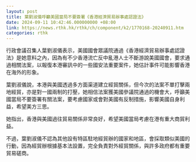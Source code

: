 ```yaml
---
layout: post
title: 葉劉淑儀呼籲美國當局不要簽署《香港經濟貿易辦事處認證法》
date: 2024-09-11 10:42:46.000000000 +08:00
link: https://news.rthk.hk/rthk/ch/component/k2/1770168-20240911.htm
categories: rthk
---
```


行政會議召集人葉劉淑儀表示，美國國會眾議院通過《香港經濟貿易辦事處認證法》是她意料之內，因為有不少香港流亡反中亂港人士不斷游說美國國會，要求通過相關法案，以報復本港審訊中的一些國安法重要案件，她估計事件可能影響香港在海外的形象。

葉劉淑儀說，本港與美國透過多方面渠道建立經貿關係，但今次的法案不單打擊兩地經貿，亦是對一國兩制的打壓，她相信法案獲美國參議院通過的機會大，呼籲美國當局不要簽署有關法案，要考慮國家或會對美國有反制措施，影響美國自身利益，希望美方三思。

她指出，香港與美國過往貿易關係非常良好，希望美國當局考慮在港有重大商貿利益。

不過，葉劉淑儀不認為其他設有特區駐地經貿辦的國家和地區，會採取類似美國的行動，因為經貿辦根據基本法設置，完全負責對外經貿關係，與許多政府都有重要貿易磋商。
